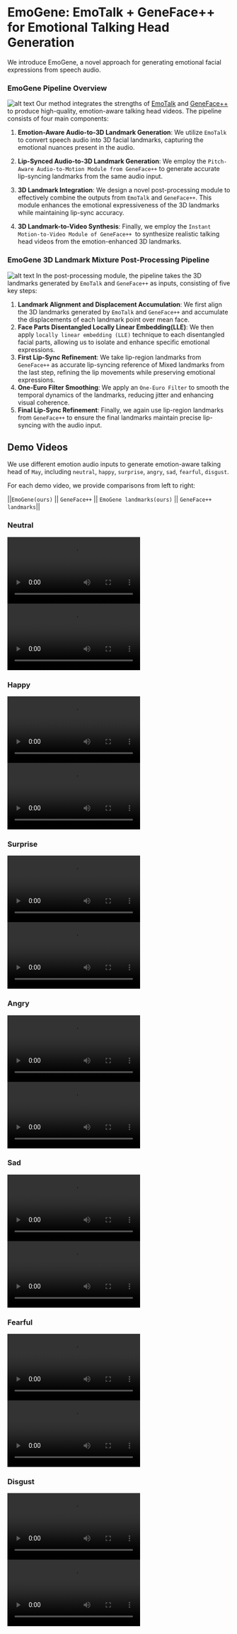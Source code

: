 # EmoGene: EmoTalk + GeneFace++ for Emotional Talking Head Generation

We introduce EmoGene, a novel approach for generating emotional facial expressions from speech audio.

### EmoGene Pipeline Overview
![alt text](../assets/emogene/figures/overall_pipeline.png)
Our method integrates the strengths of [EmoTalk](https://github.com/psyai-net/EmoTalk_release) and [GeneFace++](https://github.com/yerfor/GeneFacePlusPlus) to produce high-quality, emotion-aware talking head videos. The pipeline consists of four main components:
1. **Emotion-Aware Audio-to-3D Landmark Generation**: We utilize `EmoTalk` to convert speech audio into 3D facial landmarks, capturing the emotional nuances present in the audio.
2. **Lip-Synced Audio-to-3D Landmark Generation**: We employ the `Pitch-Aware Audio-to-Motion Module from GeneFace++` to generate accurate lip-syncing landmarks from the same audio input.

3. **3D Landmark Integration**: We design a novel post-processing module to effectively combine the outputs from `EmoTalk` and `GeneFace++`. This module enhances the emotional expressiveness of the 3D landmarks while maintaining lip-sync accuracy.
4. **3D Landmark-to-Video Synthesis**: Finally, we employ the `Instant Motion-to-Video Module of GeneFace++ `to synthesize realistic talking head videos from the emotion-enhanced 3D landmarks.

### EmoGene 3D Landmark Mixture Post-Processing Pipeline
![alt text](../assets/emogene/figures/post_processing_pipeline.png)
In the post-processing module, the pipeline takes the 3D landmarks generated by `EmoTalk` and `GeneFace++` as inputs, consisting of five key steps:
1. **Landmark Alignment and Displacement Accumulation**: We first align the 3D landmarks generated by `EmoTalk` and `GeneFace++` and accumulate the displacements of each landmark point over mean face.
2. **Face Parts Disentangled Locally Linear Embedding(LLE)**: We then apply `locally linear embedding (LLE)` technique to each disentangled facial parts, allowing us to isolate and enhance specific emotional expressions.
3. **First Lip-Sync Refinement**: We take lip-region landmarks from `GeneFace++` as accurate lip-syncing reference of Mixed landmarks from the last step, refining the lip movements while preserving emotional expressions.
4. **One-Euro Filter Smoothing**: We apply an `One-Euro Filter` to smooth the temporal dynamics of the landmarks, reducing jitter and enhancing visual coherence.
5. **Final Lip-Sync Refinement**: Finally, we again use lip-region landmarks from `GeneFace++` to ensure the final landmarks maintain precise lip-syncing with the audio input.


## Demo Videos
We use different emotion audio inputs to generate emotion-aware talking head of `May`, including `neutral`, `happy`, `surprise`, `angry`, `sad`, `fearful`, `disgust`.

For each demo video, we provide comparisons from left to right:

||`EmoGene(ours)` || `GeneFace++` || `EmoGene landmarks(ours)` || `GeneFace++ landmarks`||



### Neutral
<!-- <video src="../assets/emogene/demo_videos/neutral_May_actor20.mp4" controls="controls" style="max-width: 720px;">
</video> -->
<video src="https://github.com/user-attachments/assets/e8320458-c013-4bd5-b09a-98691720e027" controls="controls" style="max-width: 720px;">
</video>

<!-- <video src="../assets/emogene/demo_videos/neutral_May_actor19.mp4" controls="controls" style="max-width: 720px;">
</video> -->
<video src="https://github.com/user-attachments/assets/8a7166f7-87d3-4e8a-bf75-58595ed29c5e" controls="controls" style="max-width: 720px;">
</video>

### Happy
<!-- <video src="../assets/emogene/demo_videos/happy_May_actor20.mp4" controls="controls" style="max-width: 720px;">
</video> -->
<video src="https://github.com/user-attachments/assets/88ad61df-cea5-4cff-abcf-d7860eda7aa1" controls="controls" style="max-width: 720px;">
</video>

<!-- <video src="../assets/emogene/demo_videos/happy_May_actor19.mp4" controls="controls" style="max-width: 720px;">
</video> -->
<video src="https://github.com/user-attachments/assets/a5e7a54d-5dc7-43de-bf7e-44d690d23e7d" controls="controls" style="max-width: 720px;">
</video>

### Surprise
<!-- <video src="../assets/emogene/demo_videos/surprised_May_actor20.mp4" controls="controls" style="max-width: 720px;">
</video> -->
<video src="https://github.com/user-attachments/assets/945fd19d-7402-4e6a-88f2-f35d2da0916c" controls="controls" style="max-width: 720px;">
</video>

<!-- <video src="../assets/emogene/demo_videos/surprised_May_actor19.mp4" controls="controls" style="max-width: 720px;">
</video> -->
<video src="https://github.com/user-attachments/assets/4e529b0d-870a-4232-b584-900e1393f2d8" controls="controls" style="max-width: 720px;">
</video>

### Angry
<!-- <video src="../assets/emogene/demo_videos/angry_May_actor20.mp4" controls="controls" style="max-width: 720px;">
</video> -->
<video src="https://github.com/user-attachments/assets/4214fbc1-9007-47f5-ab67-879083664d9e" controls="controls" style="max-width: 720px;">
</video>

<!-- <video src="../assets/emogene/demo_videos/angry_May_actor19.mp4" controls="controls" style="max-width: 720px;">
</video> -->
<video src="https://github.com/user-attachments/assets/e1dcbe06-574e-475d-b11d-f07e08b20226" controls="controls" style="max-width: 720px;">
</video>

### Sad
<!-- <video src="../assets/emogene/demo_videos/sad_May_actor20.mp4" controls="controls" style="max-width: 720px;">
</video> -->
<video src="https://github.com/user-attachments/assets/405218dc-08d0-438b-83f7-01694f639d37" controls="controls" style="max-width: 720px;">
</video>

<!-- <video src="../assets/emogene/demo_videos/sad_May_actor19.mp4" controls="controls" style="max-width: 720px;">
</video> -->
<video src="https://github.com/user-attachments/assets/bd3d901e-2447-4e4f-8aef-80e472d2f45b" controls="controls" style="max-width: 720px;">
</video>

### Fearful
<!-- <video src="../assets/emogene/demo_videos/fearful_May_actor20.mp4" controls="controls" style="max-width: 720px;">
</video> -->
<video src="https://github.com/user-attachments/assets/d72a8439-b559-4874-9114-983937d32c7b" controls="controls" style="max-width: 720px;">
</video>

<!-- <video src="../assets/emogene/demo_videos/fearful_May_actor19.mp4" controls="controls" style="max-width: 720px;">
</video> -->
<video src="https://github.com/user-attachments/assets/e6573691-3f73-4043-96a4-1fde594391f7" controls="controls" style="max-width: 720px;">
</video>

### Disgust
<!-- <video src="../assets/emogene/demo_videos/disgust_May_actor20.mp4" controls="controls" style="max-width: 720px;">
</video> -->
<video src="https://github.com/user-attachments/assets/24ddb45d-4a61-4d0a-84d7-52d108756fbf" controls="controls" style="max-width: 720px;">
</video>

<!-- <video src="../assets/emogene/demo_videos/disgust_May_actor19.mp4" controls="controls" style="max-width: 720px;">
</video> -->
<video src="https://github.com/user-attachments/assets/85bc4452-351c-4faf-a914-f7587d970a45" controls="controls" style="max-width: 720px;">
</video>



